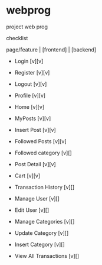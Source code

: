 # webprog
project web prog

checklist

page/feature | [frontend] | [backend]

- Login  [v][v]
- Register  [v][v]
- Logout  [v][v]
- Profile [v][v]

- Home [v][v]
- MyPosts [v][v]
- Insert Post [v][v]
- Followed Posts [v][v]
- Followed category [v][]
- Post Detail [v][v]

- Cart [v][v]
- Transaction History [v][]

- Manage User [v][]
- Edit User [v][]
- Manage Categories [v][]
- Update Category [v][]
- Insert Category [v][]
- View All Transactions [v][]
